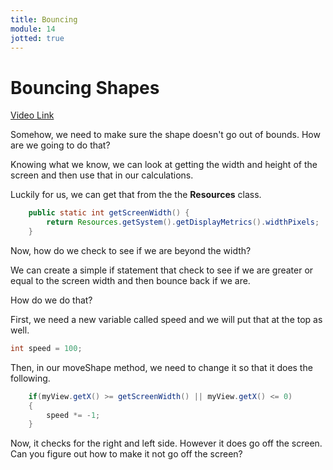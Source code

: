 ```yaml
---
title: Bouncing
module: 14
jotted: true
---
```


# Bouncing Shapes

<a href="https://umontana.zoom.us/rec/play/vMF8JOCvqW03S9XEtQSDA6J8W43vJ6-s1CIe-PsNzEu8VCEBYVqlMOATMLM3YkyVd8htjO-n2Kzek7HV?continueMode=true&_x_zm_rtaid=G4Add6vVSduO6RsyHuAu_A.1586561511718.8a343e83de4846f70f0030d0dc81d501&_x_zm_rhtaid=994">Video Link</a>

Somehow, we need to make sure the shape doesn't go out of bounds.  How are we going to do that?

Knowing what we know, we can look at getting the width and height of the screen and then use that in our calculations.

Luckily for us, we can get that from the the **Resources** class.

```java
    public static int getScreenWidth() {
        return Resources.getSystem().getDisplayMetrics().widthPixels;
    }
```

Now, how do we check to see if we are beyond the width?

We can create a simple if statement that check to see if we are greater or equal to the screen width and then bounce back if we are.

How do we do that?

First, we need a new variable called speed and we will put that at the top as well.

```java
int speed = 100;
```

Then, in our moveShape method, we need to change it so that it does the following.

```java
    if(myView.getX() >= getScreenWidth() || myView.getX() <= 0)
    {
        speed *= -1;
    }
```

Now, it checks for the right and left side.  However it does go off the screen.  Can you figure out how to make it not go off the screen?